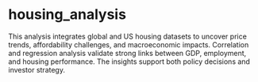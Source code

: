 # housing_analysis
This analysis integrates global and US housing datasets to uncover price trends, affordability challenges, and macroeconomic impacts. Correlation and regression analysis validate strong links between GDP, employment, and housing performance. The insights support both policy decisions and investor strategy.

